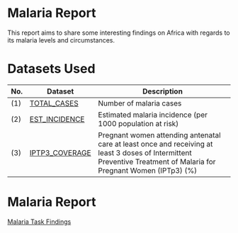 # Malaria Report
This report aims to share some interesting findings on Africa with regards to its malaria levels and circumstances.
# Datasets Used
 No. | Dataset | Description 
-----|---------|------------
(1)  | [TOTAL_CASES](data/TOTAL_CASES.csv)| Number of malaria cases
(2)  | [EST_INCIDENCE](data/EST_INCIDENCE.csv)| Estimated malaria incidence (per 1000 population at risk)
(3)  | [IPTP3_COVERAGE](data/IPTP3_COVERAGE.csv)| Pregnant women attending antenatal care at least once and receiving at least 3 doses of Intermittent Preventive Treatment of Malaria for Pregnant Women (IPTp3) (%)
# Malaria Report 
[Malaria Task Findings](https://github.com/genephua/MalariaTask/blob/main/Malaria%20Task%20Findings.pdf)
